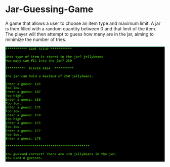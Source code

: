 # Jar-Guessing-Game
A game that allows a user to choose an item type and maximum limit. 
A jar is then filled with a random quantity between 0 and that limit of the item. 
The player will then attempt to guess how many are in the jar, aiming to minimize the number of tries.


![](https://github.com/NicoGiuliani/Jar-Guessing-Game/blob/master/jarGame.png)
